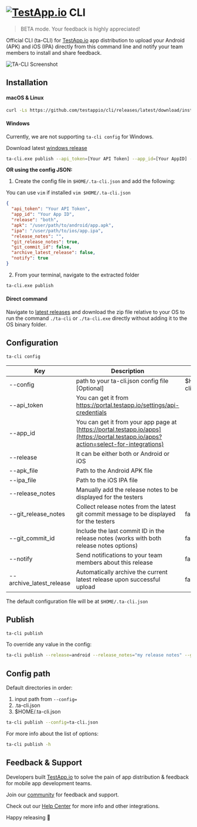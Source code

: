 # [<img src="https://assets.testapp.io/logo/blue.svg" alt="TestApp.io"/>](https://testapp.io/) CLI

> BETA mode. Your feedback is highly appreciated!

Official CLI (ta-CLI) for [TestApp.io](https://testapp.io) app distribution to upload your Android (APK) and iOS (IPA) directly from this command line and notify your team members to install and share feedback.

![TA-CLI Screenshot](https://user-images.githubusercontent.com/3076722/120862504-1f8e7f80-c59a-11eb-93ca-71f677855020.png)

## Installation

#### macOS & Linux

```sh
curl -Ls https://github.com/testappio/cli/releases/latest/download/install | bash
```

#### Windows

Currently, we are not supporting `ta-cli config` for Windows.

Download latest [windows release](https://github.com/testappio/ta-cli/releases/latest)

```sh
ta-cli.exe publish --api_token=[Your API Token] --app_id=[Your AppID] --release=android --apk=C:/path/to/app.apk
```

**OR using the config JSON:**

1. Create the config file in `$HOME/.ta-cli.json` and add the following:

You can use `vim` if installed `vim $HOME/.ta-cli.json`

```json
{
  "api_token": "Your API Token",
  "app_id": "Your App ID",
  "release": "both",
  "apk": "/user/path/to/android/app.apk",
  "ipa": "/user/path/to/ios/app.ipa",
  "release_notes": "",
  "git_release_notes": true,
  "git_commit_id": false,
  "archive_latest_release": false,
  "notify": true
}
```

2. From your terminal, navigate to the extracted folder

```sh
ta-cli.exe publish
```

#### Direct command

Navigate to [latest releases](https://github.com/testappio/cli/releases) and download the zip file relative to your OS to run the command `./ta-cli` or `./ta-cli.exe` directly without adding it to the OS binary folder.

## Configuration

```sh
ta-cli config
```

| Key                      | Description                                                                                                                          | Default            |
| ------------------------ | ------------------------------------------------------------------------------------------------------------------------------------ | ------------------ |
| --config                 | path to your ta-cli.json config file [Optional]                                                                                      | $HOME/.ta-cli.json |
| --api_token              | You can get it from https://portal.testapp.io/settings/api-credentials                                                               |                    |
| --app_id                 | You can get it from your app page at [https://portal.testapp.io/apps](https://portal.testapp.io/apps?action=select-for-integrations) |                    |
| --release                | It can be either both or Android or iOS                                                                                              |                    |
| --apk_file               | Path to the Android APK file                                                                                                         |                    |
| --ipa_file               | Path to the iOS IPA file                                                                                                             |                    |
| --release_notes          | Manually add the release notes to be displayed for the testers                                                                       |                    |
| --git_release_notes      | Collect release notes from the latest git commit message to be displayed for the testers                                             | false              |
| --git_commit_id          | Include the last commit ID in the release notes (works with both release notes options)                                              | false              |
| --notify                 | Send notifications to your team members about this release                                                                           | false              |
| --archive_latest_release | Automatically archive the current latest release upon successful upload                                                              | false              |

The default configuration file will be at `$HOME/.ta-cli.json`

## Publish

```sh
ta-cli publish
```

To override any value in the config:

```sh
ta-cli publish --release=android --release_notes="my release notes" --git_release_notes=true --git_commit_id=true
```

## Config path

Default directories in order:

1. input path from `--config=`
2. .ta-cli.json
3. $HOME/.ta-cli.json

```sh
ta-cli publish --config=ta-cli.json
```

For more info about the list of options:

```sh
ta-cli publish -h
```

## Feedback & Support

Developers built [TestApp.io](https://testapp.io) to solve the pain of app distribution & feedback for mobile app development teams.

Join our [community](https://help.testapp.io/faq/join-our-community/) for feedback and support.

Check out our [Help Center](https://help.testapp.io/) for more info and other integrations.

Happy releasing 🎉
